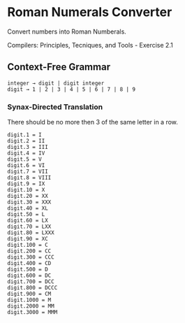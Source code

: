 ﻿# Roman Numerals Converter

Convert numbers into Roman Numberals.

Compilers: Principles, Tecniques, and Tools - Exercise 2.1

## Context-Free Grammar

```
integer → digit | digit integer
digit → 1 | 2 | 3 | 4 | 5 | 6 | 7 | 8 | 9
```

### Synax-Directed Translation

There should be no more then 3 of the same letter in a row.

```
digit.1 = I
digit.2 = II
digit.3 = III
digit.4 = IV
digit.5 = V
digit.6 = VI
digit.7 = VII
digit.8 = VIII
digit.9 = IX
digit.10 = X
digit.20 = XX
digit.30 = XXX
digit.40 = XL
digit.50 = L
digit.60 = LX
digit.70 = LXX
digit.80 = LXXX
digit.90 = XC
digit.100 = C
digit.200 = CC
digit.300 = CCC
digit.400 = CD
digit.500 = D
digit.600 = DC
digit.700 = DCC
digit.800 = DCCC
digit.900 = CM
digit.1000 = M
digit.2000 = MM
digit.3000 = MMM
```